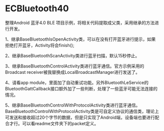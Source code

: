 # ECBluetooth40
整理Android 蓝牙4.0 BLE 项目示例，将相关代码提取成父类，采用继承的方法进行开发。

1、继承BaseBluetoothIsOpenActivity类，可以在没有打开蓝牙进行提示，如果拒绝打开蓝牙，Activity将会finish();

2、继承BaseBluetoothScanActivity类进行蓝牙扫描，默认15秒停止。

3、继承BaseBluetoothControlActivity类进行蓝牙通信。官方示例采用的Broadcast receiver被我替换成LocalBroadcastManager进行发送了。

4、请看app module，里面加了自动重试功能。另外BluetoothLeService的BluetoothGattCallback接口额外加了一些判断，处理了一些蓝牙可能无法连接的情况。

5、继承BaseBluetoothControlWithProtocolActivity类进行蓝牙通信。BaseBluetoothControlWithProtocolActivity类是可自定义协议的通信类，理论上可发送和接收超过20个字节的数据，但是只实现了Android端，设备端也要进行配合才行。可以看readme文件夹下的packet定义。
